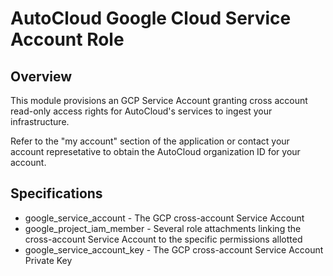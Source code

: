 AutoCloud Google Cloud Service Account Role
===========================================

## Overview

This module provisions an GCP Service Account granting cross account read-only access rights for AutoCloud's services to ingest your infrastructure.

Refer to the "my account" section of the application or contact your account represetative to obtain the AutoCloud organization ID for your account.

## Specifications

* google_service_account - The GCP cross-account Service Account
* google_project_iam_member - Several role attachments linking the cross-account Service Account to the specific permissions allotted
* google_service_account_key - The GCP cross-account Service Account Private Key
